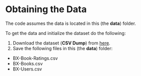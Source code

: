 # Obtaining the Data

The code assumes the data is located in this (the **data**) folder.

To get the data and initialize the dataset do the following:

1) Download the dataset (**CSV Dump**) from <a href = "http://www2.informatik.uni-freiburg.de/~cziegler/BX/">here</a>.
2) Save the following files in this (the **data**) folder:
- BX-Book-Ratings.csv
- BX-Books.csv
- BX-Users.csv
